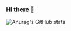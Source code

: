 ### Hi there 👋

![Anurag's GitHub stats](https://github-readme-stats.vercel.app/api?username=Valsimot&show_icons=true&theme=radical)
